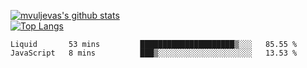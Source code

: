[![mvuljevas's github stats](https://github-readme-stats.vercel.app/api?username=mvuljevas&show_icons=true&theme=dracula)](https://www.mvuljevas.com)
<br>
[![Top Langs](https://github-readme-stats.vercel.app/api/top-langs/?username=mvuljevas&theme=dracula)](https://www.mvuljevas.com)

<!--START_SECTION:waka-->
```text
Liquid       53 mins         █████████████████████▒░░░   85.55 % 
JavaScript   8 mins          ███▒░░░░░░░░░░░░░░░░░░░░░   13.53 % 
```
<!--END_SECTION:waka-->
